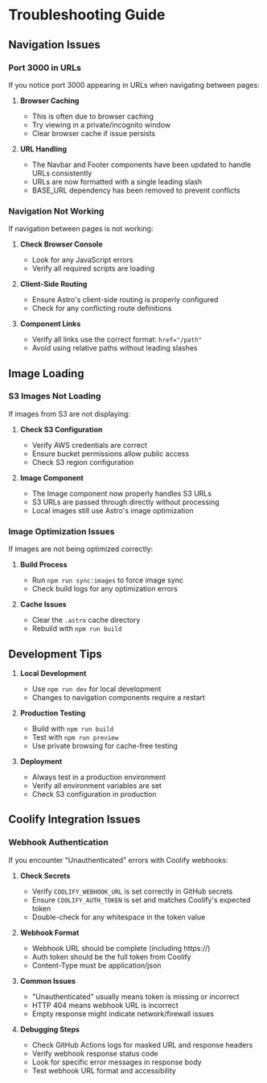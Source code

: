 # Troubleshooting Guide

## Navigation Issues

### Port 3000 in URLs
If you notice port 3000 appearing in URLs when navigating between pages:

1. **Browser Caching**
   - This is often due to browser caching
   - Try viewing in a private/incognito window
   - Clear browser cache if issue persists

2. **URL Handling**
   - The Navbar and Footer components have been updated to handle URLs consistently
   - URLs are now formatted with a single leading slash
   - BASE_URL dependency has been removed to prevent conflicts

### Navigation Not Working
If navigation between pages is not working:

1. **Check Browser Console**
   - Look for any JavaScript errors
   - Verify all required scripts are loading

2. **Client-Side Routing**
   - Ensure Astro's client-side routing is properly configured
   - Check for any conflicting route definitions

3. **Component Links**
   - Verify all links use the correct format: `href="/path"`
   - Avoid using relative paths without leading slashes

## Image Loading

### S3 Images Not Loading
If images from S3 are not displaying:

1. **Check S3 Configuration**
   - Verify AWS credentials are correct
   - Ensure bucket permissions allow public access
   - Check S3 region configuration

2. **Image Component**
   - The Image component now properly handles S3 URLs
   - S3 URLs are passed through directly without processing
   - Local images still use Astro's image optimization

### Image Optimization Issues
If images are not being optimized correctly:

1. **Build Process**
   - Run `npm run sync:images` to force image sync
   - Check build logs for any optimization errors

2. **Cache Issues**
   - Clear the `.astro` cache directory
   - Rebuild with `npm run build`

## Development Tips

1. **Local Development**
   - Use `npm run dev` for local development
   - Changes to navigation components require a restart

2. **Production Testing**
   - Build with `npm run build`
   - Test with `npm run preview`
   - Use private browsing for cache-free testing

3. **Deployment**
   - Always test in a production environment
   - Verify all environment variables are set
   - Check S3 configuration in production

## Coolify Integration Issues

### Webhook Authentication
If you encounter "Unauthenticated" errors with Coolify webhooks:

1. **Check Secrets**
   - Verify `COOLIFY_WEBHOOK_URL` is set correctly in GitHub secrets
   - Ensure `COOLIFY_AUTH_TOKEN` is set and matches Coolify's expected token
   - Double-check for any whitespace in the token value

2. **Webhook Format**
   - Webhook URL should be complete (including https://)
   - Auth token should be the full token from Coolify
   - Content-Type must be application/json

3. **Common Issues**
   - "Unauthenticated" usually means token is missing or incorrect
   - HTTP 404 means webhook URL is incorrect
   - Empty response might indicate network/firewall issues

4. **Debugging Steps**
   - Check GitHub Actions logs for masked URL and response headers
   - Verify webhook response status code
   - Look for specific error messages in response body
   - Test webhook URL format and accessibility
